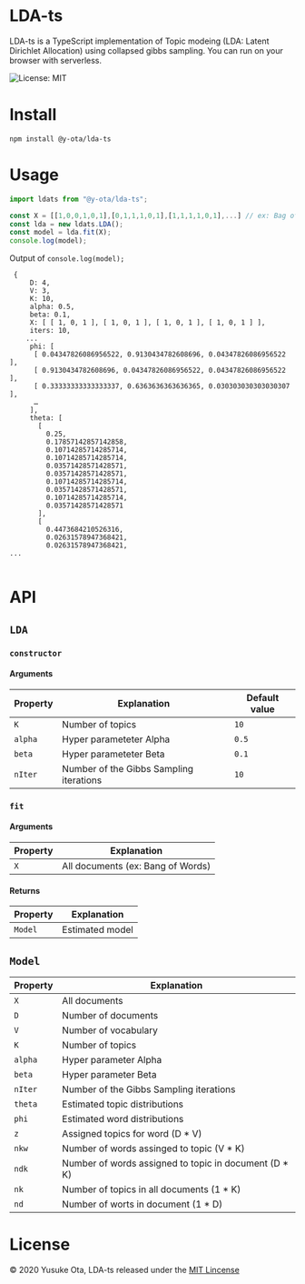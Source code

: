 # LDA-ts

LDA-ts is a TypeScript implementation of Topic modeing (LDA: Latent Dirichlet Allocation) using collapsed gibbs sampling.
You can run on your browser with serverless.

![License: MIT](https://img.shields.io/badge/License-MIT-green.svg)

# Install

```
npm install @y-ota/lda-ts
```


# Usage
``` typescript
import ldats from "@y-ota/lda-ts";

const X = [[1,0,0,1,0,1],[0,1,1,1,0,1],[1,1,1,1,0,1],...] // ex: Bag of words
const lda = new ldats.LDA();
const model = lda.fit(X);
console.log(model);
```

Output of `console.log(model);`

```
 {
     D: 4,
     V: 3,
     K: 10,
     alpha: 0.5,
     beta: 0.1,
     X: [ [ 1, 0, 1 ], [ 1, 0, 1 ], [ 1, 0, 1 ], [ 1, 0, 1 ] ],
     iters: 10,
    ...
     phi: [
      [ 0.04347826086956522, 0.9130434782608696, 0.04347826086956522 ],
      [ 0.9130434782608696, 0.04347826086956522, 0.04347826086956522 ],
      [ 0.33333333333333337, 0.6363636363636365, 0.030303030303030307 ],
      …
     ],
     theta: [
       [
         0.25,
         0.17857142857142858,
         0.10714285714285714,
         0.10714285714285714,
         0.03571428571428571,
         0.03571428571428571,
         0.10714285714285714,
         0.03571428571428571,
         0.10714285714285714,
         0.03571428571428571
       ],
       [
         0.4473684210526316,
         0.02631578947368421,
         0.02631578947368421,
...
         
```


# API
## `LDA`

### `constructor`

#### Arguments

|  Property  |  Explanation  | Default value |
| ---- | ---- | ---- |
|  `K`  |  Number of topics  | `10` |
|  `alpha`  |  Hyper parameteter Alpha  | `0.5` |
|  `beta`  |  Hyper parameteter Beta  | `0.1` |
|  `nIter`  |  Number of the Gibbs Sampling iterations  | `10` |

### `fit`

#### Arguments
|  Property  |  Explanation  |
| ---- | ---- | 
|  `X`  |  All documents (ex: Bang of Words)  |

#### Returns
|  Property  |  Explanation  |
| ---- | ---- | 
|  `Model`  |  Estimated model  |

## `Model`
|  Property  |  Explanation  |
| ---- | ---- |
|  `X`  |  All documents  |
|  `D`  |  Number of documents  |
|  `V`  |  Number of vocabulary  |
|  `K`  |  Number of topics  |
|  `alpha`  |  Hyper parameter Alpha  |
|  `beta`  |  Hyper parameter Beta  |
|  `nIter`  |  Number of the Gibbs Sampling iterations  |
|  `theta`  |  Estimated topic distributions  |
|  `phi`  |  Estimated word distributions |
|  `z`  | Assigned topics for word (D * V)  |
|  `nkw`  | Number of words assinged to topic (V * K)  |
|  `ndk`  | Number of words assigned to topic in document (D * K)  |
|  `nk`  | Number of topics in all documents (1 * K)  |
|  `nd`  | Number of worts in document (1 * D)  |

  
# License
© 2020 Yusuke Ota, LDA-ts released under the [MIT Lincense](https://github.com/y-ota/LDA-ts/blob/master/LICENSE)
